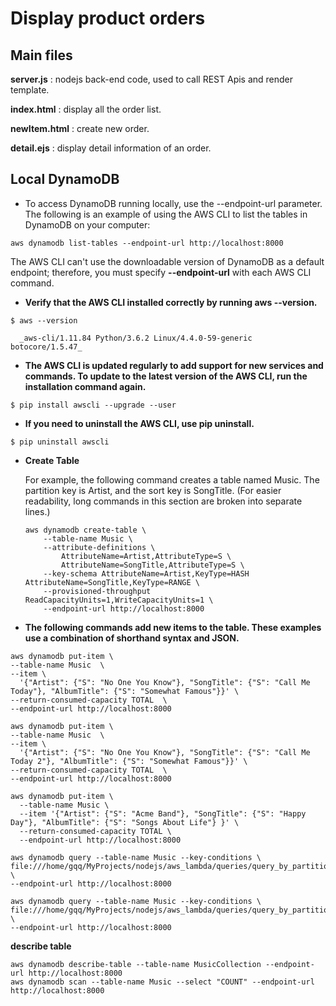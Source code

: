 # Display product orders

## Main files

**server.js** : nodejs back-end code, used to call REST Apis and render template.

**index.html** : display all the order list.

**newItem.html** : create new order.

**detail.ejs** : display detail information of an order.

## Local DynamoDB

* To access DynamoDB running locally, use the --endpoint-url parameter. The following is an example of using the AWS CLI to list the tables in DynamoDB on your computer:

```
aws dynamodb list-tables --endpoint-url http://localhost:8000
```

The AWS CLI can't use the downloadable version of DynamoDB as a default endpoint; therefore, you must specify **--endpoint-url** with each AWS CLI command.

* **Verify that the AWS CLI installed correctly by running aws --version.**

```
$ aws --version

  _aws-cli/1.11.84 Python/3.6.2 Linux/4.4.0-59-generic botocore/1.5.47_
```

* **The AWS CLI is updated regularly to add support for new services and commands. To update to the latest version of the AWS CLI, run the installation command again.**

```
$ pip install awscli --upgrade --user
```

* **If you need to uninstall the AWS CLI, use pip uninstall.**

```
$ pip uninstall awscli
```

* **Create Table**

  For example, the following command creates a table named Music. The partition key is Artist, and the sort key is SongTitle. (For easier readability, long commands in this section are broken into separate lines.)

  ```
  aws dynamodb create-table \
      --table-name Music \
      --attribute-definitions \
          AttributeName=Artist,AttributeType=S \
          AttributeName=SongTitle,AttributeType=S \
      --key-schema AttributeName=Artist,KeyType=HASH AttributeName=SongTitle,KeyType=RANGE \
      --provisioned-throughput ReadCapacityUnits=1,WriteCapacityUnits=1 \
      --endpoint-url http://localhost:8000
  ```

* **The following commands add new items to the table. These examples use a combination of shorthand syntax and JSON.**

```
aws dynamodb put-item \
--table-name Music  \
--item \
  '{"Artist": {"S": "No One You Know"}, "SongTitle": {"S": "Call Me Today"}, "AlbumTitle": {"S": "Somewhat Famous"}}' \
--return-consumed-capacity TOTAL  \
--endpoint-url http://localhost:8000

aws dynamodb put-item \
--table-name Music  \
--item \
  '{"Artist": {"S": "No One You Know"}, "SongTitle": {"S": "Call Me Today 2"}, "AlbumTitle": {"S": "Somewhat Famous"}}' \
--return-consumed-capacity TOTAL  \
--endpoint-url http://localhost:8000

aws dynamodb put-item \
  --table-name Music \
  --item '{"Artist": {"S": "Acme Band"}, "SongTitle": {"S": "Happy Day"}, "AlbumTitle": {"S": "Songs About Life"} }' \
  --return-consumed-capacity TOTAL \
  --endpoint-url http://localhost:8000
```

```
aws dynamodb query --table-name Music --key-conditions \
file:///home/gqq/MyProjects/nodejs/aws_lambda/queries/query_by_partition_sort.json \
--endpoint-url http://localhost:8000

aws dynamodb query --table-name Music --key-conditions \
file:///home/gqq/MyProjects/nodejs/aws_lambda/queries/query_by_partition.json \
--endpoint-url http://localhost:8000
```

**describe table**

```
aws dynamodb describe-table --table-name MusicCollection --endpoint-url http://localhost:8000
aws dynamodb scan --table-name Music --select "COUNT" --endpoint-url http://localhost:8000
```

